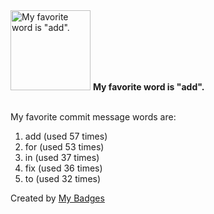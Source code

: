 <img src="https://github.com/my-badges/my-badges/blob/master/src/all-badges/favorite-word/favorite-word.png?raw=true" alt="My favorite word is &quot;add&quot;." title="My favorite word is &quot;add&quot;." width="128">
<strong>My favorite word is &quot;add&quot;.</strong>
<br><br>

My favorite commit message words are:

1. add (used 57 times)
2. for (used 53 times)
3. in (used 37 times)
4. fix (used 36 times)
5. to (used 32 times)


Created by <a href="https://github.com/my-badges/my-badges">My Badges</a>